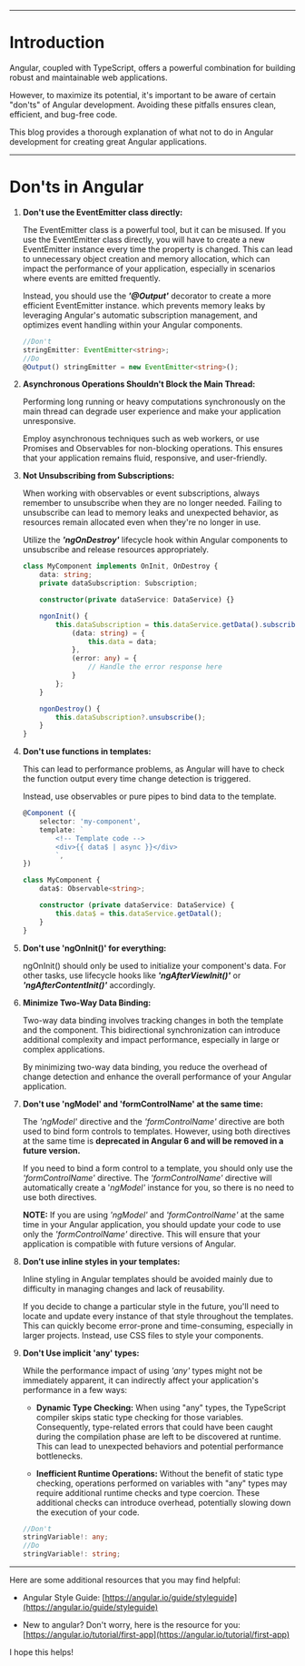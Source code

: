 ___

# Introduction

Angular, coupled with TypeScript, offers a powerful combination for building robust and maintainable web applications.

However, to maximize its potential, it's important to be aware of certain "don'ts" of Angular development. Avoiding these pitfalls ensures clean, efficient, and bug-free code.

This blog provides a thorough explanation of what not to do in Angular development for creating great Angular applications.

---

# Don'ts in Angular

1. **Don't use the EventEmitter class directly:**
    
    The EventEmitter class is a powerful tool, but it can be misused. If you use the EventEmitter class directly, you will have to create a new EventEmitter instance every time the property is changed. This can lead to unnecessary object creation and memory allocation, which can impact the performance of your application, especially in scenarios where events are emitted frequently.
    
    Instead, you should use the ***'@Output'*** decorator to create a more efficient EventEmitter instance. which prevents memory leaks by leveraging Angular's automatic subscription management, and optimizes event handling within your Angular components.
    
    ```typescript
    //Don't
    stringEmitter: EventEmitter<string>;
    //Do
    @Output() stringEmitter = new EventEmitter<string>();
    ```
    
2. **Asynchronous Operations Shouldn't Block the Main Thread:**
    
    Performing long running or heavy computations synchronously on the main thread can degrade user experience and make your application unresponsive.
    
    Employ asynchronous techniques such as web workers, or use Promises and Observables for non-blocking operations. This ensures that your application remains fluid, responsive, and user-friendly.
    
3. **Not Unsubscribing from Subscriptions:**
    
    When working with observables or event subscriptions, always remember to unsubscribe when they are no longer needed. Failing to unsubscribe can lead to memory leaks and unexpected behavior, as resources remain allocated even when they're no longer in use.
    
    Utilize the ***'ngOnDestroy'*** lifecycle hook within Angular components to unsubscribe and release resources appropriately.
    
    ```typescript
    class MyComponent implements OnInit, OnDestroy {
        data: string;
        private dataSubscription: Subscription;
    
        constructor(private dataService: DataService) {}
    
        ngonInit() {
            this.dataSubscription = this.dataService.getData().subscribe(
                (data: string) = {
                    this.data = data;
                },
                (error: any) = {
                    // Handle the error response here
                }
            };
        }
    
        ngonDestroy() {
            this.dataSubscription?.unsubscribe();
        }
    }
    ```
    
4. **Don't use functions in templates:**
    
    This can lead to performance problems, as Angular will have to check the function output every time change detection is triggered.
    
    Instead, use observables or pure pipes to bind data to the template.
    
    ```typescript
    @Component ({
        selector: 'my-component',
        template: `
            <!-- Template code -->
            <div>{{ data$ | async }}</div>
            `,
    })
    
    class MyComponent {
        data$: Observable<string>;
    
        constructor (private dataService: DataService) {
            this.data$ = this.dataService.getDatal();
        }
    }
    ```
    
5. **Don't use 'ngOnInit()' for everything:**
    
    ngOnInit() should only be used to initialize your component's data. For other tasks, use lifecycle hooks like ***'ngAfterViewInit()'*** or ***'ngAfterContentInit()'*** accordingly.
    
6. **Minimize Two-Way Data Binding:**
    
    Two-way data binding involves tracking changes in both the template and the component. This bidirectional synchronization can introduce additional complexity and impact performance, especially in large or complex applications.
    
    By minimizing two-way data binding, you reduce the overhead of change detection and enhance the overall performance of your Angular application.
    
7. **Don't use 'ngModel' and 'formControlName' at the same time:**
    
    The *'ngModel'* directive and the *'formControlName'* directive are both used to bind form controls to templates. However, using both directives at the same time is **deprecated in Angular 6 and will be removed in a future version.**
    
    If you need to bind a form control to a template, you should only use the *'formControlName'* directive. The *'formControlName'* directive will automatically create a '*ngModel'* instance for you, so there is no need to use both directives.
    
    **NOTE:** If you are using *'ngModel'* and *'formControlName'* at the same time in your Angular application, you should update your code to use only the *'formControlName'* directive. This will ensure that your application is compatible with future versions of Angular.
    
8. **Don’t use inline styles in your templates:**
    
    Inline styling in Angular templates should be avoided mainly due to difficulty in managing changes and lack of reusability.
    
    If you decide to change a particular style in the future, you'll need to locate and update every instance of that style throughout the templates. This can quickly become error-prone and time-consuming, especially in larger projects. Instead, use CSS files to style your components.
    
9. **Don't Use implicit 'any' types:**
    
    While the performance impact of using *'any'* types might not be immediately apparent, it can indirectly affect your application's performance in a few ways:
    
    * **Dynamic Type Checking:** When using "any" types, the TypeScript compiler skips static type checking for those variables. Consequently, type-related errors that could have been caught during the compilation phase are left to be discovered at runtime. This can lead to unexpected behaviors and potential performance bottlenecks.
        
    * **Inefficient Runtime Operations:** Without the benefit of static type checking, operations performed on variables with "any" types may require additional runtime checks and type coercion. These additional checks can introduce overhead, potentially slowing down the execution of your code.
        

    ```typescript
    //Don't
    stringVariable!: any;
    //Do
    stringVariable!: string;
    ```

---

Here are some additional resources that you may find helpful:

* Angular Style Guide: [https://angular.io/guide/styleguide](https://angular.io/guide/styleguide)
    
* New to angular? Don't worry, here is the resource for you: [https://angular.io/tutorial/first-app](https://angular.io/tutorial/first-app)
    

I hope this helps!